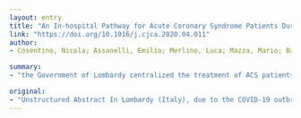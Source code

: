 ```yaml
---
layout: entry
title: "An In-hospital Pathway for Acute Coronary Syndrome Patients During the COVID-19 Outbreak: Initial Experience under Real-world Suboptimal Conditions"
link: "https://doi.org/10.1016/j.cjca.2020.04.011"
author:
- Cosentino, Nicola; Assanelli, Emilio; Merlino, Luca; Mazza, Mario; Bartorelli, Antonio L.; Marenzi, Giancarlo

summary:
- "the Government of Lombardy centralized the treatment of ACS patients in a limited number of centers, including our University Cardiology Institute. We quickly developed a customized pathway to allocate patients to the appropriate hospital ward, and treat them according to the ACS severity and the risk of suspected SARS-CoV-2 infection. The protocol has room for further improvement as everyone's experience grows, but we hope that it could be a starting point, adaptable to different realities and local resources."

original:
- "Unstructured Abstract In Lombardy (Italy), due to the COVID-19 outbreak, there is an urgent need to manage cardiovascular emergencies, including acute coronary syndrome (ACS), with appropriate standards of care and dedicated preventive measures and pathways against the risk of SARS-CoV-2 infection. For this reason, the Government of Lombardy decided to centralize the treatment of ACS patients in a limited number of centers, including our University Cardiology Institute that in the last four weeks became a cardiovascular emergency referral center in a regional hub and spoke system. Thus, we rapidly developed a customized pathway in order to allocate patients to the appropriate hospital ward, and treat them according to the ACS severity and the risk of suspected SARS-CoV-2 infection. We present here a protocol dedicated to ACS patients adopted in our center since March 13th 2020 and our initial experience in the management of ACS patients during the first four weeks of its use. Certainly, the protocol has room for further improvement as everyone's experience grows, but we hope that it could be a starting point, adaptable to different realities and local resources."
---
```


